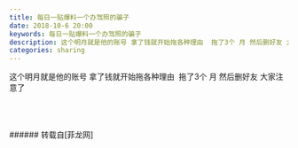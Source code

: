```yaml
---
title: 每日一贴爆料一个办驾照的骗子
date: 2018-10-6 20:00
keywords: 每日一贴爆料一个办驾照的骗子
description: 这个明月就是他的账号 拿了钱就开始拖各种理由  拖了3个 月 然后删好友 大家注意了
categories: sharing
---
```

<td class="t_f" id="postmessage_1963793">

这个明月就是他的账号 拿了钱就开始拖各种理由  拖了3个 月 然后删好友 大家注意了<br/>
<img alt="" border="0" class="zoom" data-cf-modified-20882f0bf706566c7fb4a71c-="" file="http://www.flw.ph/data/appbyme/upload/image/201810/06/u9IMzk009BOL.jpg" id="aimg_d0PS5" lazyloadthumb="1" onclick="" onmouseover="" src="http://www.flw.ph/data/appbyme/upload/image/201810/06/u9IMzk009BOL.jpg"/><br/>
<br/>
<img alt="" border="0" class="zoom" data-cf-modified-20882f0bf706566c7fb4a71c-="" file="http://www.flw.ph/data/appbyme/upload/image/201810/06/8Ekbni3lSogL.jpg" id="aimg_ESeEU" lazyloadthumb="1" onclick="" onmouseover="" src="http://www.flw.ph/data/appbyme/upload/image/201810/06/8Ekbni3lSogL.jpg"/><br/>
<br/>
<img alt="" border="0" class="zoom" data-cf-modified-20882f0bf706566c7fb4a71c-="" file="http://www.flw.ph/data/appbyme/upload/image/201810/06/SeksEdRhcSgS.jpg" id="aimg_Up572" lazyloadthumb="1" onclick="" onmouseover="" src="http://www.flw.ph/data/appbyme/upload/image/201810/06/SeksEdRhcSgS.jpg"/><br/>
<br/>
</td>
###### 转载自[菲龙网]